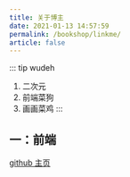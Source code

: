 ```yaml
---
title: 关于博主
date: 2021-01-13 14:57:59
permalink: /bookshop/linkme/
article: false
---
```


::: tip wudeh

1. 二次元<br>
2. 前端菜狗<br>
3. 画画菜鸡
   :::

## 一：前端

[github 主页](https://wudeh.github.io/)
